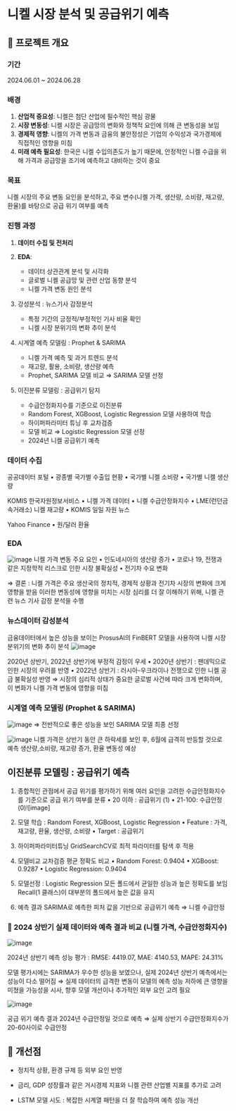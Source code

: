 # 니켈 시장 분석 및 공급위기 예측

## 📌 프로젝트 개요

### 기간
2024.06.01 ~ 2024.06.28

### 배경
1. **산업적 중요성**: 니켈은 첨단 산업에 필수적인 핵심 광물
2. **시장 변동성**: 니켈 시장은 공급망의 변화와 정책적 요인에 의해 큰 변동성을 보임
3. **경제적 영향**: 니켈의 가격 변동과 금융의 불안정성은 기업의 수익성과 국가경제에 직접적인 영향을 미침
4. **미래 예측 필요성**: 한국은 니켈 수입의존도가 높기 때문에, 안정적인 니켈 수급을 위해 가격과 공급망을 조기에 예측하고 대비하는 것이 중요


### 목표
니켈 시장의 주요 변동 요인을 분석하고, 주요 변수(니켈 가격, 생산량, 소비량, 재고량, 환율)를 바탕으로 공급 위기 여부를 예측


### 진행 과정
1. **데이터 수집 및 전처리**
2. **EDA**: 
    - 데이터 상관관계 분석 및 시각화
    - 글로벌 니켈 공급망 및 관련 산업 동향 분석
    - 니켈 가격 변동 원인 분석
3. 강성분석 : 뉴스기사 감정분석
   - 특정 기간의 긍정적/부정적인 기사 비율 확인
   - 니켈 시장 분위기의 변화 추이 분석
4. 시계열 예측 모델링 : Prophet & SARIMA
   - 니켈 가격 예측 및 과거 트렌드 분석
   - 재고량, 활용, 소비량, 생산량 예측
   - Prophet, SARIMA 모델 비교 ⇒ SARIMA 모델 선정
   
5. 이진분류 모델링 : 공급위기 탐지
   - 수급안정화지수를 기준으로 이진분류 
   - Random Forest, XGBoost, Logistic Regression 모델 사용하여 학습 
   - 하이퍼파라미터 튜닝 후 교차검증
   - 모델 비교 ⇒ Logistic Regression 모델 선정
   - 2024년 니켈 공급위기 예측
     
### 데이터 수집

공공데이터 포털
• 광종별 국가별 수출입 현황
• 국가별 니켈 소비량
• 국가별 니켈 생산량

KOMIS 한국자원정보서비스
• 니켈 가격 데이터
• 니켈 수급안정화지수
• LME(런던금속거래소) 니켈 재고량
• KOMIS 일일 자원 뉴스

Yahoo Finance
• 원/달러 환율

### EDA
![image](https://github.com/user-attachments/assets/80733527-ae3e-496f-94b0-1cace2c71b69)
니켈 가격 변동 주요 요인
• 인도네시아의 생산량 증가
• 코로나 19, 전쟁과 같은 지정학적 리스크로 인한 시장 불확실성 
• 전기차 수요 변화

⇒ 결론 : 
니켈 가격은 주요 생산국의 정치적, 경제적 상황과 전기차 시장의 변화에 크게 영향을 받음
이러한 변동성에 영향을 미치는 시장 심리를 더 잘 이해하기 위해, 니켈 관련 뉴스 기사 감정 분석을 수행

### 뉴스데이터 감성분석
금융데이터에서 높은 성능을 보이는 ProsusAI의 FinBERT 모델을 사용하여 니켈 시장 분위기의 변화 추이 분석
![image](https://github.com/user-attachments/assets/3b0cee4f-6069-4f65-8857-b991bf98bb83)

2020년 상반기, 2022년 상반기에 부정적 감정이 우세
• 2020년 상반기 : 팬데믹으로 인한 시장의 우려를 반영
• 2022년 상반기 : 러시아-우크라이나 전쟁으로 인한 니켈 공급 불확실성 반영
⇒ 시장의 심리적 상태가 중요한 글로벌 사건에 따라 크게 변화하며, 이 변화가 니켈 가격 변동에 영향을 미침

### 시계열 예측 모델링 (Prophet & SARIMA)
![image](https://github.com/user-attachments/assets/6579ad4a-b844-4e95-95d3-58ae881c7e7f)
⇒ 전반적으로 좋은 성능을 보인 SARIMA 모델 최종 선정

![image](https://github.com/user-attachments/assets/70543a5e-7f3c-418f-bdf5-2ba07afcbd60)
니켈 가격은 상반기 동안 큰 하락세를 보인 후, 6월에 급격히 반등할 것으로 예측
생산량,소비량, 재고량 증가, 환율 변동성 예상

## 이진분류 모델링 : 공급위기 예측

1. 종합적인 관점에서 공급 위기를 평가하기 위해 여러 요인을 고려한 수급안정화지수를 기준으로 공급 위기 여부를 분류
• 20 이하 : 공급위기 (1)
• 21-100: 수급안정 (0)![image]

2. 모델 학습 : Random Forest, XGBoost, Logistic Regression
• Feature : 가격, 재고량, 환율, 생산량, 소비량
• Target : 공급위기

3. 하이퍼파라미터튜닝
GridSearchCV로 최적 파라미터를 탐색 후 적용

4. 모델비교
교차검증 평균 정확도 비교
• Random Forest: 0.9404
• XGBoost: 0.9287
• Logistic Regression: 0.9404

5. 모델선정 : Logistic Regression
모든 폴드에서 균일한 성능과 높은 정확도를 보임
Recall(1 클래스)이 대부분의 폴드에서 높은 값을 유지 

6. 예측 결과
SARIMA로 예측한 피처 값을 기반으로 공급위기 예측 
⇒ 니켈 수급안정


### 📌 2024 상반기 실제 데이터와 예측 결과 비교 (니켈 가격, 수급안정화지수)

![image](https://github.com/user-attachments/assets/f186aeb8-abbf-4956-a540-d32869f370f9)


2024년 상반기 예측 성능 평가 :
RMSE: 4419.07, MAE: 4140.53, MAPE: 24.31%

모델 평가시에는 SARIMA가 우수한 성능을 보였으나, 실제 2024년 상반기 예측에서는 성능이 다소 떨어짐
⇒ 실제 데이터의 급격한 변동이 모델의 예측 성능 저하에 큰 영향을 미쳤을 가능성을 시사, 향후 모델 개선이나 추가적인 외부 요인 고려 필요

![image](https://github.com/user-attachments/assets/ab3ca301-9f74-4d4e-875f-b0463663074f)

공급 위기 예측 결과 2024년 수급안정일 것으로 예측
⇒ 실제 상반기 수급안정화지수가 20-60사이로 수급안정


## 📌 개선점

- 정치적 상황, 환경 규제 등 외부 요인 반영

- 금리, GDP 성장률과 같은 거시경제 지표와 니켈 관련 산업별 지표를 추가로 고려

- LSTM 모델 시도 : 복잡한 시계열 패턴을 더 잘 학습하여 예측 성능 개선



